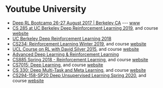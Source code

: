 # Youtube University
- [Deep RL Bootcamp 26-27 August 2017 | Berkeley CA](https://www.youtube.com/playlist?list=PLAdk-EyP1ND8MqJEJnSvaoUShrAWYe51U) --- [www](https://sites.google.com/view/deep-rl-bootcamp/)
- [CS 285 at UC Berkeley Deep Reinforcement Learning 2019](https://www.youtube.com/playlist?list=PLkFD6_40KJIwhWJpGazJ9VSj9CFMkb79A), and course [website](http://rail.eecs.berkeley.edu/deeprlcourse/)
- [UC Berkeley Deep Reinforcement Learning 2018](https://www.youtube.com/playlist?list=PLkFD6_40KJIxJMR-j5A1mkxK26gh_qg37)
- [CS234: Reinforcement Learning Winter 2019](https://www.youtube.com/playlist?list=PLoROMvodv4rOSOPzutgyCTapiGlY2Nd8u), and course [website](http://web.stanford.edu/class/cs234/index.html)
- [UCL Course on RL with David Silver 2015](https://www.youtube.com/playlist?list=PLqYmG7hTraZDM-OYHWgPebj2MfCFzFObQ), and course [website](https://www.davidsilver.uk/teaching/)
- [Advanced Deep Learning & Reinforcement Learning](https://www.youtube.com/playlist?list=PLqYmG7hTraZDNJre23vqCGIVpfZ_K2RZs)
- [CS885 Spring 2018 - Reinforcement Learning](https://www.youtube.com/playlist?list=PLdAoL1zKcqTXFJniO3Tqqn6xMBBL07EDc), and course [website](https://cs.uwaterloo.ca/~ppoupart/teaching/cs885-spring18/)
- [CS7015: Deep Learning](https://www.youtube.com/playlist?list=PLyqSpQzTE6M9gCgajvQbc68Hk_JKGBAYT), and course [website](https://www.cse.iitm.ac.in/~miteshk/CS7015.html)
- [CS 330: Deep Multi-Task and Meta Learning](https://www.youtube.com/playlist?list=PLoROMvodv4rMC6zfYmnD7UG3LVvwaITY5), and course [website](http://cs330.stanford.edu/)
- [CS294-158-SP20 Deep Unsupervised Learning Spring 2020](https://www.youtube.com/channel/UCf4SX8kAZM_oGcZjMREsU9w/videos), and course [website](https://sites.google.com/view/berkeley-cs294-158-sp20/home)
